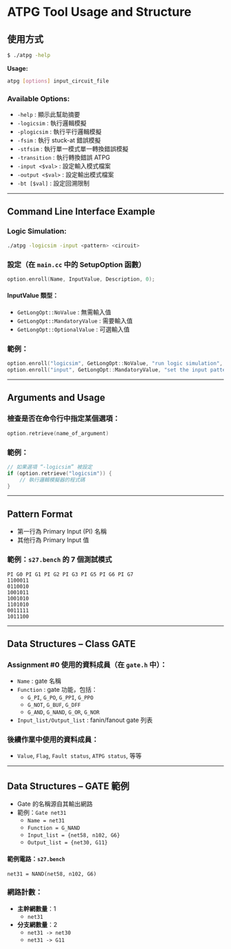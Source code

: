 # ATPG Tool Usage and Structure

## 使用方式

```bash
$ ./atpg -help
```

**Usage:**
```bash
atpg [options] input_circuit_file
```

### Available Options:
- `-help` : 顯示此幫助摘要
- `-logicsim` : 執行邏輯模擬
- `-plogicsim` : 執行平行邏輯模擬
- `-fsim` : 執行 stuck-at 錯誤模擬
- `-stfsim` : 執行單一模式單一轉換錯誤模擬
- `-transition` : 執行轉換錯誤 ATPG
- `-input <$val>` : 設定輸入模式檔案
- `-output <$val>` : 設定輸出模式檔案
- `-bt [$val]` : 設定回溯限制

---

## Command Line Interface Example

### Logic Simulation:
```bash
./atpg -logicsim -input <pattern> <circuit>
```

### 設定（在 `main.cc` 中的 SetupOption 函數）
```cpp
option.enroll(Name, InputValue, Description, 0);
```

#### InputValue 類型：
- `GetLongOpt::NoValue` : 無需輸入值
- `GetLongOpt::MandatoryValue` : 需要輸入值
- `GetLongOpt::OptionalValue` : 可選輸入值

### 範例：
```cpp
option.enroll("logicsim", GetLongOpt::NoValue, "run logic simulation", 0);
option.enroll("input", GetLongOpt::MandatoryValue, "set the input pattern file", 0);
```

---

## Arguments and Usage

### 檢查是否在命令行中指定某個選項：
```cpp
option.retrieve(name_of_argument)
```

### 範例：
```cpp
// 如果選項 “-logicsim” 被設定
if (option.retrieve("logicsim")) {
    // 執行邏輯模擬器的程式碼
}
```

---

## Pattern Format

- 第一行為 Primary Input (PI) 名稱
- 其他行為 Primary Input 值

### 範例：`s27.bench` 的 7 個測試模式
```text
PI G0 PI G1 PI G2 PI G3 PI G5 PI G6 PI G7
1100011
0110010
1001011
1001010
1101010
0011111
1011100
```

---

## Data Structures – Class GATE

### Assignment #0 使用的資料成員（在 `gate.h` 中）：
- `Name` : gate 名稱
- `Function` : gate 功能，包括：
  - `G_PI`, `G_PO`, `G_PPI`, `G_PPO`
  - `G_NOT`, `G_BUF`, `G_DFF`
  - `G_AND`, `G_NAND`, `G_OR`, `G_NOR`
- `Input_list/Output_list` : fanin/fanout gate 列表

### 後續作業中使用的資料成員：
- `Value`, `Flag`, `Fault status`, `ATPG status`, 等等

---

## Data Structures – GATE 範例

- Gate 的名稱源自其輸出網路
- 範例：`Gate net31`
  - `Name = net31`
  - `Function = G_NAND`
  - `Input_list = {net58, n102, G6}`
  - `Output_list = {net30, G11}`

#### 範例電路：`s27.bench`
```text
net31 = NAND(net58, n102, G6)
```

### 網路計數：
- **主幹網數量**：1
  - `net31`
- **分支網數量**：2
  - `net31 -> net30`
  - `net31 -> G11`
```
